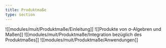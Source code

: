 ```yaml
---
title: Produktmaße
type: section
---
```


![[modules/muit/Produktmaße/Einleitung]]
![[Produkte von σ-Algebren und Maßen]]
![[modules/muit/Produktmaße/Integration bezüglich des Produktmaßes]]
![[modules/muit/Produktmaße/Anwendungen]]